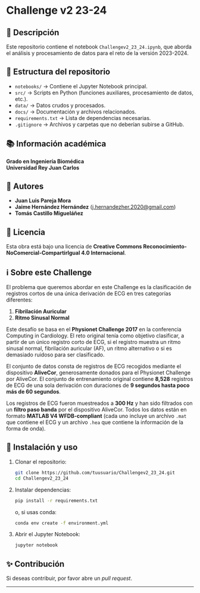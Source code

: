 # Challenge v2 23-24

## 📌 Descripción
Este repositorio contiene el notebook `Challengev2_23_24.ipynb`, que aborda el análisis y procesamiento de datos para el reto de la versión 2023-2024.

## 📂 Estructura del repositorio
- `notebooks/` → Contiene el Jupyter Notebook principal.
- `src/` → Scripts en Python (funciones auxiliares, procesamiento de datos, etc.).
- `data/` → Datos crudos y procesados.
- `docs/` → Documentación y archivos relacionados.
- `requirements.txt` → Lista de dependencias necesarias.
- `.gitignore` → Archivos y carpetas que no deberían subirse a GitHub.

## 📚 Información académica
**Grado en Ingeniería Biomédica**  
**Universidad Rey Juan Carlos**

## 👥 Autores
- **Juan Luis Pareja Mora** 
- **Jaime Hernández Hernández** ([j.hernandezher.2020@gmail.com](mailto:j.hernandezher.2020@gmail.com))
- **Tomás Castillo Migueláñez** 

## 📜 Licencia
Esta obra está bajo una licencia de **Creative Commons Reconocimiento-NoComercial-CompartirIgual 4.0 Internacional**.

## ℹ️ Sobre este Challenge
El problema que queremos abordar en este Challenge es la clasificación de registros cortos de una única derivación de ECG en tres categorías diferentes:

1. **Fibrilación Auricular**
2. **Ritmo Sinusal Normal**

Este desafío se basa en el **Physionet Challenge 2017** en la conferencia Computing in Cardiology. El reto original tenía como objetivo clasificar, a partir de un único registro corto de ECG, si el registro muestra un ritmo sinusal normal, fibrilación auricular (AF), un ritmo alternativo o si es demasiado ruidoso para ser clasificado.

El conjunto de datos consta de registros de ECG recogidos mediante el dispositivo **AliveCor**, generosamente donados para el Physionet Challenge por AliveCor. El conjunto de entrenamiento original contiene **8,528** registros de ECG de una sola derivación con duraciones de **9 segundos hasta poco más de 60 segundos**.

Los registros de ECG fueron muestreados a **300 Hz** y han sido filtrados con un **filtro paso banda** por el dispositivo AliveCor. Todos los datos están en formato **MATLAB V4 WFDB-compliant** (cada uno incluye un archivo `.mat` que contiene el ECG y un archivo `.hea` que contiene la información de la forma de onda).

## 🚀 Instalación y uso
1. Clonar el repositorio:
   ```bash
   git clone https://github.com/tuusuario/Challengev2_23_24.git
   cd Challengev2_23_24
   ```
2. Instalar dependencias:
   ```bash
   pip install -r requirements.txt
   ```
   o, si usas conda:
   ```bash
   conda env create -f environment.yml
   ```

3. Abrir el Jupyter Notebook:
   ```bash
   jupyter notebook
   ```

## ✨ Contribución
Si deseas contribuir, por favor abre un *pull request*.

---


